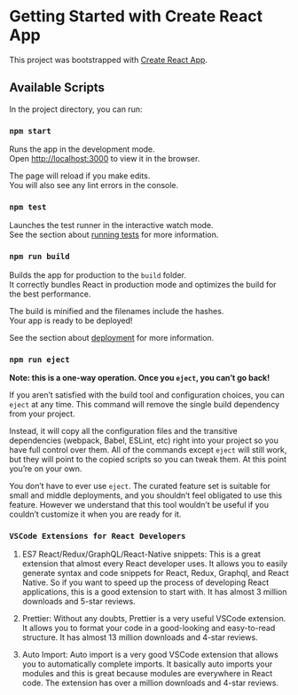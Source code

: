 # Getting Started with Create React App

This project was bootstrapped with [Create React App](https://github.com/facebook/create-react-app).

## Available Scripts

In the project directory, you can run:

### `npm start`

Runs the app in the development mode.\
Open [http://localhost:3000](http://localhost:3000) to view it in the browser.

The page will reload if you make edits.\
You will also see any lint errors in the console.

### `npm test`

Launches the test runner in the interactive watch mode.\
See the section about [running tests](https://facebook.github.io/create-react-app/docs/running-tests) for more information.

### `npm run build`

Builds the app for production to the `build` folder.\
It correctly bundles React in production mode and optimizes the build for the best performance.

The build is minified and the filenames include the hashes.\
Your app is ready to be deployed!

See the section about [deployment](https://facebook.github.io/create-react-app/docs/deployment) for more information.

### `npm run eject`

**Note: this is a one-way operation. Once you `eject`, you can’t go back!**

If you aren’t satisfied with the build tool and configuration choices, you can `eject` at any time. This command will remove the single build dependency from your project.

Instead, it will copy all the configuration files and the transitive dependencies (webpack, Babel, ESLint, etc) right into your project so you have full control over them. All of the commands except `eject` will still work, but they will point to the copied scripts so you can tweak them. At this point you’re on your own.

You don’t have to ever use `eject`. The curated feature set is suitable for small and middle deployments, and you shouldn’t feel obligated to use this feature. However we understand that this tool wouldn’t be useful if you couldn’t customize it when you are ready for it.



### `VSCode Extensions for React Developers`
1. ES7 React/Redux/GraphQL/React-Native snippets:
   This is a great extension that almost every React developer uses. It allows you to easily generate syntax and code snippets for React, Redux, Graphql, and React Native.
   So if you want to speed up the process of developing React applications, this is a good extension to start with. It has almost 3 million downloads and 5-star reviews.

2. Prettier:
   Without any doubts, Prettier is a very useful VSCode extension. It allows you to format your code in a good-looking and easy-to-read structure. It has almost 13 million downloads and 4-star reviews.

3. Auto Import:
   Auto import is a very good VSCode extension that allows you to automatically complete imports. It basically auto imports your modules and this is great because modules are everywhere in React code.
   The extension has over a million downloads and 4-star reviews.
